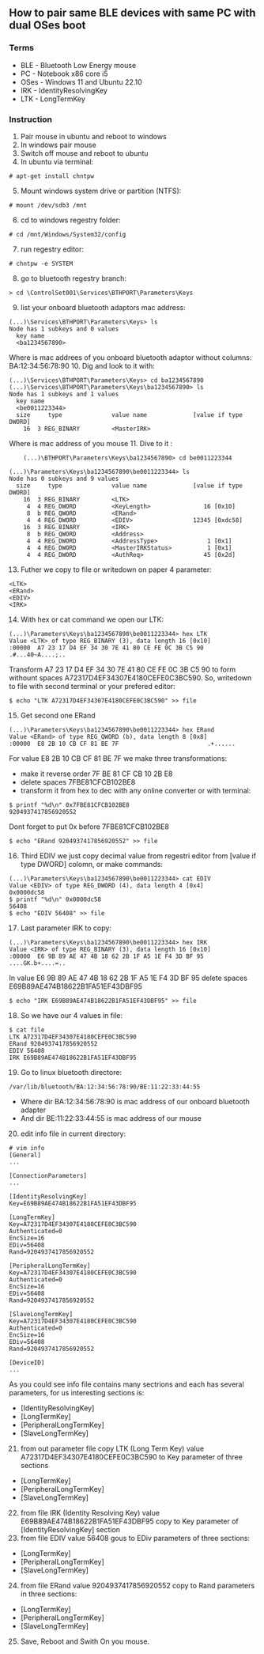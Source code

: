 ## How to pair same BLE devices with same PC with dual OSes boot
### Terms
- BLE - Bluetooth Low Energy mouse
- PC -  Notebook x86 core i5
- OSes - Windows 11 and Ubuntu 22.10
- IRK - IdentityResolvingKey
- LTK - LongTermKey
### Instruction
1. Pair mouse in ubuntu and reboot to windows
2. In windows pair mouse
3. Switch off mouse and reboot to ubuntu
4. In ubuntu via terminal:
```
# apt-get install chntpw
```
5. Mount windows system drive or partition (NTFS):
```
# mount /dev/sdb3 /mnt
```
6. cd to windows regestry folder:
```
# cd /mnt/Windows/System32/config
```
7. run regestry editor:
```
# chntpw -e SYSTEM
```
8. go to bluetooth regestry branch:
```
> cd \ControlSet001\Services\BTHPORT\Parameters\Keys
```
9. list your onboard bluetooth adaptors mac address:
```
(...)\Services\BTHPORT\Parameters\Keys> ls
Node has 1 subkeys and 0 values
  key name
  <ba1234567890>
```
Where <ba1234567890> is mac addrees of you onboard bluetooth adaptor without columns: BA:12:34:56:78:90
10. Dig and look to it <ba1234567890> with:
```
(...)\Services\BTHPORT\Parameters\Keys> cd ba1234567890
(...)\Services\BTHPORT\Parameters\Keys\ba1234567890> ls
Node has 1 subkeys and 1 values
  key name
  <be0011223344>
  size     type              value name             [value if type DWORD]
    16  3 REG_BINARY         <MasterIRK>
```
Where <be0011223344> is mac address of you mouse
11. Dive to it <be0011223344>:
```
    (...)\BTHPORT\Parameters\Keys\ba1234567890> cd be0011223344

(...)\Parameters\Keys\ba1234567890\be0011223344> ls
Node has 0 subkeys and 9 values
  size     type              value name             [value if type DWORD]
    16  3 REG_BINARY         <LTK>
     4  4 REG_DWORD          <KeyLength>               16 [0x10]
     8  b REG_QWORD          <ERand>
     4  4 REG_DWORD          <EDIV>                 12345 [0xdc58]
    16  3 REG_BINARY         <IRK>
     8  b REG_QWORD          <Address>
     4  4 REG_DWORD          <AddressType>              1 [0x1]
     4  4 REG_DWORD          <MasterIRKStatus>          1 [0x1]
     4  4 REG_DWORD          <AuthReq>                 45 [0x2d]
```
13. Futher we copy to file or writedown on paper 4 parameter:
```
<LTK>
<ERand>
<EDIV>
<IRK>
```
14. With hex or cat command we open our LTK:
```
(...)\Parameters\Keys\ba1234567890\be0011223344> hex LTK
Value <LTK> of type REG_BINARY (3), data length 16 [0x10]
:00000  A7 23 17 D4 EF 34 30 7E 41 80 CE FE 0C 3B C5 90 .#...40~A....;..
```
Transform A7 23 17 D4 EF 34 30 7E 41 80 CE FE 0C 3B C5 90 to form withount spaces A72317D4EF34307E4180CEFE0C3BC590.
So, writedown to file with second terminal or your prefered editor:
```
$ echo "LTK A72317D4EF34307E4180CEFE0C3BC590" >> file
```
15. Get second one ERand
```
(...)\Parameters\Keys\ba1234567890\be0011223344> hex ERand
Value <ERand> of type REG_QWORD (b), data length 8 [0x8]
:00000  E8 2B 10 CB CF 81 BE 7F                         .+......
```
For value E8 2B 10 CB CF 81 BE 7F we make three transformations:
- make it reverse order 7F BE 81 CF CB 10 2B E8
- delete spaces 7FBE81CFCB102BE8
- transform it from hex to dec with any online converter or with terminal:
```
$ printf "%d\n" 0x7FBE81CFCB102BE8
9204937417856920552
```
Dont forget to put 0x before 7FBE81CFCB102BE8
```
$ echo "ERand 9204937417856920552" >> file
```
16. Third EDIV we just copy decimal value from regestri editor from [value if type DWORD] colomn, or make commands:
```
(...)\Parameters\Keys\ba1234567890\be0011223344> cat EDIV
Value <EDIV> of type REG_DWORD (4), data length 4 [0x4]
0x0000dc58
$ printf "%d\n" 0x0000dc58
56408
$ echo "EDIV 56408" >> file
```
17. Last parameter IRK to copy:
```
(...)\Parameters\Keys\ba1234567890\be0011223344> hex IRK
Value <IRK> of type REG_BINARY (3), data length 16 [0x10]
:00000  E6 9B 89 AE 47 4B 18 62 2B 1F A5 1E F4 3D BF 95 ....GK.b+....=..
```
In value E6 9B 89 AE 47 4B 18 62 2B 1F A5 1E F4 3D BF 95 delete spaces  E69B89AE474B18622B1FA51EF43DBF95
```
$ echo "IRK E69B89AE474B18622B1FA51EF43DBF95" >> file
```
18. So we have our 4 values in file:
```
$ cat file
LTK A72317D4EF34307E4180CEFE0C3BC590
ERand 9204937417856920552
EDIV 56408    
IRK E69B89AE474B18622B1FA51EF43DBF95
```
19. Go to linux bluetooth directore:
```
/var/lib/bluetooth/BA:12:34:56:78:90/BE:11:22:33:44:55
```
- Where dir BA:12:34:56:78:90 is mac address of our onboard bluetooth adapter
- And dir BE:11:22:33:44:55 is mac address of our mouse
20. edit info file in current directory:
```
# vim info
[General]
...
  
[ConnectionParameters]
...
  
[IdentityResolvingKey]
Key=E69B89AE474B18622B1FA51EF43DBF95

[LongTermKey]
Key=A72317D4EF34307E4180CEFE0C3BC590
Authenticated=0
EncSize=16
EDiv=56408
Rand=9204937417856920552

[PeripheralLongTermKey]
Key=A72317D4EF34307E4180CEFE0C3BC590
Authenticated=0
EncSize=16
EDiv=56408
Rand=9204937417856920552

[SlaveLongTermKey]
Key=A72317D4EF34307E4180CEFE0C3BC590
Authenticated=0
EncSize=16
EDiv=56408
Rand=9204937417856920552

[DeviceID]
...
```
As you could see info file contains many sectrions and each has several parameters, for us interesting sections is:
- [IdentityResolvingKey]
- [LongTermKey]
- [PeripheralLongTermKey]
- [SlaveLongTermKey]
21. from out parameter file copy LTK (Long Term Key) value A72317D4EF34307E4180CEFE0C3BC590
to Key parameter of three sections
- [LongTermKey]
- [PeripheralLongTermKey]
- [SlaveLongTermKey]
22. from file IRK (Identity Resolving Key) value E69B89AE474B18622B1FA51EF43DBF95 copy to Key parameter of [IdentityResolvingKey] section
23. from file EDIV value 56408 gous to EDiv parameters of three sections:
- [LongTermKey]
- [PeripheralLongTermKey]
- [SlaveLongTermKey]
24. from file ERand value 9204937417856920552 copy to Rand parameters in three sections:
- [LongTermKey]
- [PeripheralLongTermKey]
- [SlaveLongTermKey]
25. Save, Reboot and Swith On you mouse.
